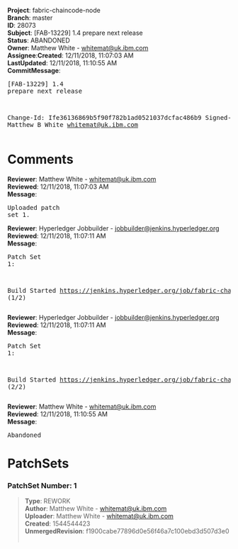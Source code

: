 <strong>Project</strong>: fabric-chaincode-node</br><strong>Branch</strong>: master<br><strong>ID</strong>: 28073<br><strong>Subject</strong>: [FAB-13229] 1.4 prepare next release<br><strong>Status</strong>: ABANDONED<br><strong>Owner</strong>: Matthew White - whitemat@uk.ibm.com<br><strong>Assignee</strong>:<strong>Created</strong>: 12/11/2018, 11:07:03 AM<br><strong>LastUpdated</strong>: 12/11/2018, 11:10:55 AM<br><strong>CommitMessage</strong>:<br><pre>[FAB-13229] 1.4 prepare next release

Change-Id: Ife36136869b5f90f782b1ad0521037dcfac486b9
Signed-off-by: Matthew B White <whitemat@uk.ibm.com>
</pre><h1>Comments</h1><strong>Reviewer</strong>: Matthew White - whitemat@uk.ibm.com<br><strong>Reviewed</strong>: 12/11/2018, 11:07:03 AM<br><strong>Message</strong>: <pre>Uploaded patch set 1.</pre><strong>Reviewer</strong>: Hyperledger Jobbuilder - jobbuilder@jenkins.hyperledger.org<br><strong>Reviewed</strong>: 12/11/2018, 11:07:11 AM<br><strong>Message</strong>: <pre>Patch Set 1:

Build Started https://jenkins.hyperledger.org/job/fabric-chaincode-node-verify-s390x/159/ (1/2)</pre><strong>Reviewer</strong>: Hyperledger Jobbuilder - jobbuilder@jenkins.hyperledger.org<br><strong>Reviewed</strong>: 12/11/2018, 11:07:11 AM<br><strong>Message</strong>: <pre>Patch Set 1:

Build Started https://jenkins.hyperledger.org/job/fabric-chaincode-node-verify-x86_64/159/ (2/2)</pre><strong>Reviewer</strong>: Matthew White - whitemat@uk.ibm.com<br><strong>Reviewed</strong>: 12/11/2018, 11:10:55 AM<br><strong>Message</strong>: <pre>Abandoned</pre><h1>PatchSets</h1><h3>PatchSet Number: 1</h3><blockquote><strong>Type</strong>: REWORK<br><strong>Author</strong>: Matthew White - whitemat@uk.ibm.com<br><strong>Uploader</strong>: Matthew White - whitemat@uk.ibm.com<br><strong>Created</strong>: 1544544423<br><strong>UnmergedRevision</strong>: f1900cabe77896d0e56f46a7c100ebd3d507d3e0<br><br></blockquote>